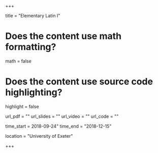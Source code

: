 +++

title = "Elementary Latin I"

# Does the content use math formatting?
math = false

# Does the content use source code highlighting?
highlight = false

url_pdf = "" url_slides = "" url_video = "" url_code = ""

time_start = 2018-09-24"
time_end = "2018-12-15"

location = "University of Exeter"

+++
